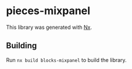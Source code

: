 # pieces-mixpanel

This library was generated with [Nx](https://nx.dev).

## Building

Run `nx build blocks-mixpanel` to build the library.
